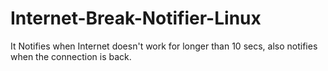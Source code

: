 # Internet-Break-Notifier-Linux
It Notifies when Internet doesn't work for longer than 10 secs, also notifies when the connection is back.
